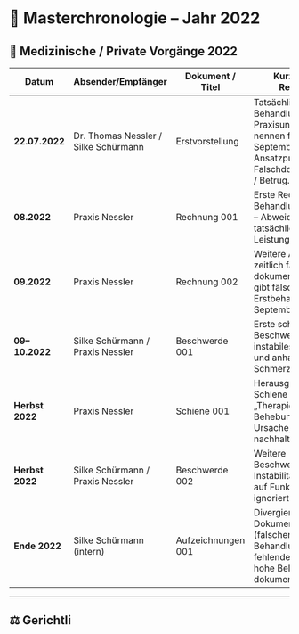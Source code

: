 # 📑 Masterchronologie – Jahr 2022

## 🦷 Medizinische / Private Vorgänge 2022

| Datum       | Absender/Empfänger                | Dokument / Titel       | Kurzinhalt / Relevanz                                                                                      | Beleg |
|-------------|-----------------------------------|------------------------|------------------------------------------------------------------------------------------------------------|-------|
| **22.07.2022** | Dr. Thomas Nessler / Silke Schürmann | Erstvorstellung        | Tatsächlicher Behandlungsbeginn. Praxisunterlagen nennen fälschlich September 2022 → Ansatzpunkt für Falschdokumentation / Betrug. | [PDF](../belege/erstvorstellung.pdf) |
| **08.2022** | Praxis Nessler                    | Rechnung 001           | Erste Rechnung nach Behandlungsbeginn – Abweichungen zur tatsächlichen Leistung.                           | [PDF](../belege/rechnung_001.pdf) |
| **09.2022** | Praxis Nessler                    | Rechnung 002           | Weitere Abrechnung, zeitlich falsch dokumentiert (Praxis gibt fälschlich Erstbehandlung im September an).  | [PDF](../belege/rechnung_002.pdf) |
| **09–10.2022** | Silke Schürmann / Praxis Nessler | Beschwerde 001         | Erste schriftliche Beschwerde über instabiles Material und anhaltende Schmerzen.                           | [PDF](../schreiben/beschwerde_001.pdf) |
| **Herbst 2022** | Praxis Nessler                 | Schiene 001            | Herausgabe einer Schiene als „Therapie“ – ohne Behebung der Ursache, keine nachhaltige Lösung.             | [PDF](../belege/schiene_herbst2022.pdf) |
| **Herbst 2022** | Silke Schürmann / Praxis Nessler | Beschwerde 002         | Weitere Beschwerden über Instabilität, Hinweis auf Funktionsanalyse ignoriert.                            | [PDF](../schreiben/beschwerde_002.pdf) |
| **Ende 2022** | Silke Schürmann (intern)        | Aufzeichnungen 001     | Divergierende Dokumentation (falscher Behandlungsbeginn, fehlende Aufklärung, hohe Belastung dokumentiert). | [PDF](../notizen/notiz_ende2022.pdf) |

---

## ⚖️ Gerichtli
